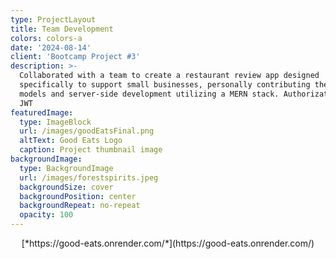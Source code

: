```yaml
---
type: ProjectLayout
title: Team Development
colors: colors-a
date: '2024-08-14'
client: 'Bootcamp Project #3'
description: >-
  Collaborated with a team to create a restaurant review app designed
  specifically to support small businesses, personally contributing the backend
  models and server-side development utilizing a MERN stack. Authorization using
  JWT
featuredImage:
  type: ImageBlock
  url: /images/goodEatsFinal.png
  altText: Good Eats Logo
  caption: Project thumbnail image
backgroundImage:
  type: BackgroundImage
  url: /images/forestspirits.jpeg
  backgroundSize: cover
  backgroundPosition: center
  backgroundRepeat: no-repeat
  opacity: 100
---
```

<div style="text-align: center">[*https://good-eats.onrender.com/*](https://good-eats.onrender.com/)</div>

